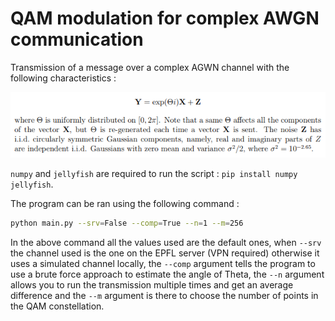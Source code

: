 # QAM modulation for complex AWGN communication

Transmission of a message over a complex AGWN channel with the following characteristics :

<img src="docs/channel.png" />

`numpy` and `jellyfish` are required to run the script : `pip install numpy jellyfish`.

The program can be ran using the following command :

```sh
python main.py --srv=False --comp=True --n=1 --m=256
```

In the above command all the values used are the default ones, when `--srv` the channel used is the one on the EPFL server (VPN required) otherwise it uses a simulated channel locally, the `--comp` argument tells the program to use a brute force approach to estimate the angle of Theta, the `--n` argument allows you to run the transmission multiple times and get an average difference and the `--m` argument is there to choose the number of points in the QAM constellation.